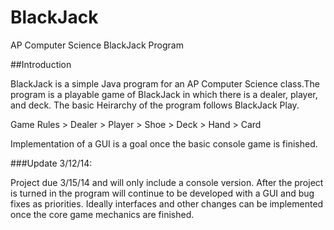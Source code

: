 BlackJack
=========

AP Computer Science BlackJack Program

##Introduction

BlackJack is a simple Java program for an AP Computer Science class.The program is a playable game of BlackJack in which there is a dealer, player, and deck. The basic Heirarchy of the program follows BlackJack Play. 

Game Rules > Dealer > Player > Shoe > Deck > Hand > Card

Implementation of a GUI is a goal once the basic console game is finished.


###Update 3/12/14:

Project due 3/15/14 and will only include a console version. After the project is turned in the program will continue to be developed with a GUI and bug fixes as priorities. Ideally interfaces and other changes can be implemented once the core game mechanics are finished.



